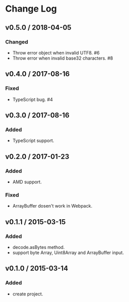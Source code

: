 # Change Log

## v0.5.0 / 2018-04-05
### Changed
- Throw error object when invalid UTF8. #6
- Throw error when invalid base32 characters. #8

## v0.4.0 / 2017-08-16
### Fixed
- TypeScript bug. #4

## v0.3.0 / 2017-08-16
### Added
- TypeScript support.

## v0.2.0 / 2017-01-23
### Added
- AMD support.

### Fixed
- ArrayBuffer dosen't work in Webpack.

## v0.1.1 / 2015-03-15
### Added
- decode.asBytes method.
- support byte Array, Uint8Array and ArrayBuffer input.

## v0.1.0 / 2015-03-14
### Added
- create project.
